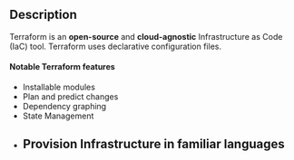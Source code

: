 ## Description
Terraform is an **open-source** and **cloud-agnostic** Infrastructure as Code (IaC) tool. Terraform uses declarative configuration files.

#### Notable Terraform features
- Installable modules
- Plan and predict changes
- Dependency graphing
- State Management
- Provision Infrastructure in familiar languages
	- 